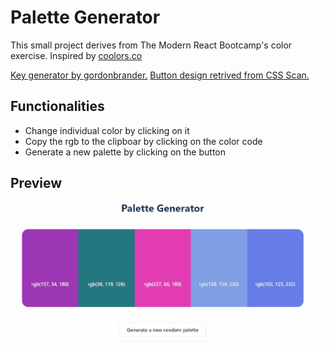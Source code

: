 # Palette Generator

This small project derives from The Modern React Bootcamp's color exercise. Inspired by [coolors.co](coolors.co)

[Key generator by gordonbrander.](https://gist.github.com/gordonbrander/2230317)
[Button design retrived from CSS Scan.](https://getcssscan.com/css-buttons-examples)

## Functionalities
* Change individual color by clicking on it
* Copy the rgb to the clipboar by clicking on the color code
* Generate a new palette by clicking on the button 

## Preview
![](preview.gif)